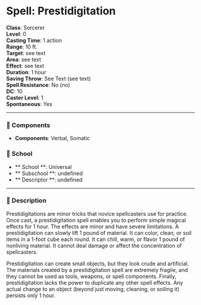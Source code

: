 
# Spell: Prestidigitation
**Class**: Sorcerer  
**Level**: 0  
**Casting Time**: 1 action  
**Range**: 10 ft.  
**Target**: see text  
**Area**: see text  
**Effect**: see text  
**Duration**: 1 hour  
**Saving Throw**: See Text (see text)  
**Spell Resistance**: No (no)  
**DC**: 10  
**Caster Level**: 1  
**Spontaneous**: Yes

---

### 🔮 Components
- **Components**: Verbal, Somatic

### 🏫 School
- ** School **: Universal
- ** Subschool **: undefined
- ** Descriptor **: undefined
---

### 📜 Description
Prestidigitations are minor tricks that novice spellcasters use for practice. Once cast, a prestidigitation spell enables you to perform simple magical effects for 1 hour. The effects are minor and have severe limitations. A prestidigitation can slowly lift 1 pound of material. It can color, clean, or soil items in a 1-foot cube each round. It can chill, warm, or flavor 1 pound of nonliving material. It cannot deal damage or affect the concentration of spellcasters.

Prestidigitation can create small objects, but they look crude and artificial. The materials created by a prestidigitation spell are extremely fragile, and they cannot be used as tools, weapons, or spell components. Finally, prestidigitation lacks the power to duplicate any other spell effects. Any actual change to an object (beyond just moving, cleaning, or soiling it) persists only 1 hour.
